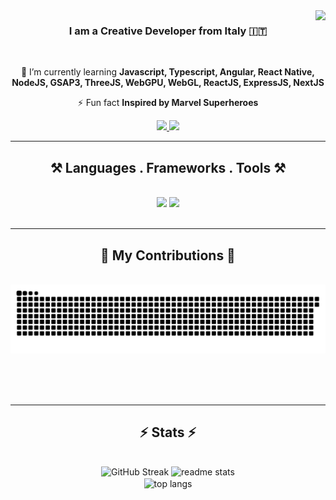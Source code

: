 <img align="right" src="https://visitor-badge.laobi.icu/badge?page_id=stemolti.stemolti" />

<h3 align="center">I am a Creative Developer from Italy 🇮🇹</h3>

<br/>
<div align="center">
 
 
 🌱 I’m currently learning **Javascript, Typescript, Angular, React Native, NodeJS, GSAP3, ThreeJS, WebGPU, WebGL, ReactJS, ExpressJS, NextJS**

⚡ Fun fact **Inspired by Marvel Superheroes**

 </div>
 
<div align="center"> 
  <a href="mailto:stemolti@gmail.com">
    <img src="https://img.shields.io/badge/Gmail-333333?style=for-the-badge&logo=gmail&logoColor=red" />
  </a>
  <a href="https://www.linkedin.com/in/stefano-t%C3%A9t%C3%A9-agbodan-879511184/" >
    <img src="https://img.shields.io/badge/LinkedIn-0077B5?style=for-the-badge&logo=linkedin&logoColor=white" />
  </a>
</div>

 <hr/>
 
<h2 align="center">⚒️ Languages . Frameworks . Tools ⚒️</h2>
<br/>
<div align="center">
    <img src="https://skillicons.dev/icons?i=ai,figma,html,css,tailwind,vscode,git,github,redis,redux" />
    <img src="https://skillicons.dev/icons?i=javascript,typescript,jquery,threejs,react,nodejs,nextjs,mysql,mongodb,express,nest,docker" /><br>
</div>

<br/>
<hr/>

<div align="center">
  <h2>🐍 My Contributions 🐍</h2>
  <br>
  <img alt="snake eating my contributions" src="https://raw.githubusercontent.com/stemolti/stemolti/output/github-contribution-grid-snake.svg" />
  
  <br/><br/><br/>
</div>

<hr/>

<h2 align="center">⚡ Stats ⚡</h2>
<br>
<div align=center>
    <img width=414 src="https://streak-stats.demolab.com?user=stemolti&theme=highcontrast&border_radius=10" alt="GitHub Streak" />
    <img width=390 src="https://github-readme-stats.vercel.app/api?username=stemolti&count_private=true&show_icons=true&theme=highcontrast&rank_icon=github&border_radius=10" alt="readme stats" />
  <br/>
  <img width=325 align="center" src="https://github-readme-stats.vercel.app/api/top-langs/?username=stemolti&hide=HTML&langs_count=8&layout=compact&theme=highcontrast&border_radius=10&size_weight=0.5&count_weight=0.5&exclude_repo=github-readme-stats" alt="top langs" />
</div>

<br/><br/>

<!--
**stemolti/stemolti** is a ✨ _special_ ✨ repository because its `README.md` (this file) appears on your GitHub profile.

Here are some ideas to get you started:

- 🔭 I’m currently working on ...
- 🌱 I’m currently learning ...
- 👯 I’m looking to collaborate on ...
- 🤔 I’m looking for help with ...
- 💬 Ask me about ...
- 📫 How to reach me: ...
- 😄 Pronouns: ...
- ⚡ Fun fact: ...
-->
